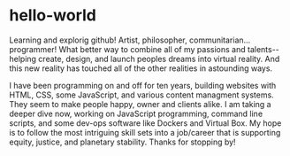 # hello-world
Learning and explorig github!
Artist, philosopher, communitarian... programmer! What better way to combine all of my passions and talents--helping create, design, and launch peoples dreams into virtual reality. And this new reality has touched all of the other realities in astounding ways. 

I have been programming on and off for ten years, building websites with HTML, CSS, some JavaScript, and various content managment systems. They seem to make people happy, owner and clients alike. I am taking a deeper dive now, working on JavaScript programming, command line scripts, and some dev-ops software like Dockers and Virtual Box. My hope is to follow the most intriguing skill sets into a job/career that is supporting equity, justice, and planetary stability. Thanks for stopping by!
